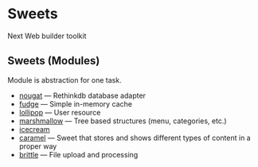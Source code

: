 # Sweets
Next Web builder toolkit

## Sweets (Modules)
Module is abstraction for one task.

* [nougat](http://github.com/swts/nougat) — Rethinkdb database adapter
* [fudge](http://github.com/swts/fudge) — Simple in-memory cache
* [lollipop](http://github.com/swts/lollipop) — User resource
* [marshmallow](http://github.com/swts/marshmallow) — Tree based structures (menu, categories, etc.)
* [icecream](http://github.com/swts/icecream)
* [caramel](http://github.com/swts/caramel) — Sweet that stores and shows different types of content in a proper way
* [brittle](http://github.com/swts/brittle) — File upload and processing
